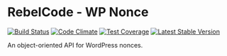 # RebelCode - WP Nonce

[![Build Status](https://travis-ci.org/rebelcode/wp-nonce.svg?branch=master)](https://travis-ci.org/rebelcode/wp-nonce)
[![Code Climate](https://codeclimate.com/github/rebelcode/wp-nonce/badges/gpa.svg)](https://codeclimate.com/github/rebelcode/wp-nonce)
[![Test Coverage](https://codeclimate.com/github/rebelcode/wp-nonce/badges/coverage.svg)](https://codeclimate.com/github/rebelcode/wp-nonce/coverage)
[![Latest Stable Version](https://poser.pugx.org/rebelcode/wp-nonce/version)](https://packagist.org/packages/rebelcode/wp-nonce)

An object-oriented API for WordPress nonces.
